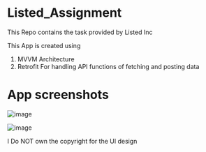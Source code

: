 # Listed_Assignment
This Repo contains the task provided by Listed Inc

This App is created using
1. MVVM Architecture
2. Retrofit For handling API functions of fetching and posting data

# App screenshots
![image](https://github.com/Prasanna1710/Listed_Assignment/assets/90819864/c5c43763-3010-4576-8ae7-8bbfab933b95)

![image](https://github.com/Prasanna1710/Listed_Assignment/assets/90819864/242f86e4-05e2-4f90-940a-589ff660a1d6)


I Do NOT own the copyright for the UI design
